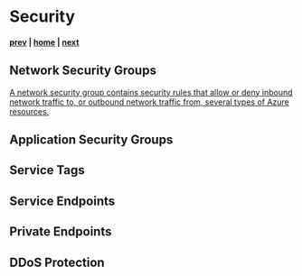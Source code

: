 # Security

#### [prev](./routing.md) | [home](./welcome.md)  | [next](./mgmt.md)

## Network Security Groups
[A network security group contains security rules that allow or deny inbound network traffic to, or outbound network traffic from, several types of Azure resources.](https://docs.microsoft.com/en-us/azure/virtual-network/security-overview)

## Application Security Groups


## Service Tags


## Service Endpoints

## Private Endpoints


## DDoS Protection
